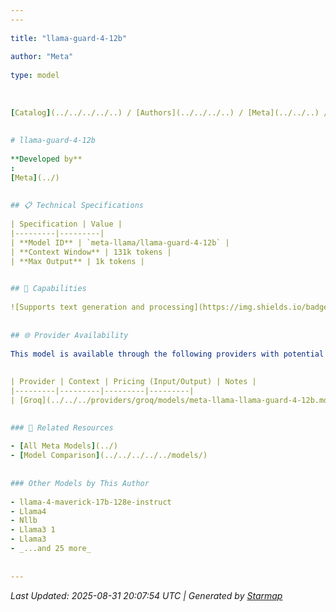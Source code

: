 ```yaml
---
---
  
title: "llama-guard-4-12b"
  
author: "Meta"
  
type: model
  
  
  
[Catalog](../../../../..) / [Authors](../../../..) / [Meta](../../..) / **llama-guard-4-12b**
  
  
# llama-guard-4-12b
  
**Developed by**
: 
[Meta](../)
  
  
## 📋 Technical Specifications
  
| Specification | Value |
|---------|---------|
| **Model ID** | `meta-llama/llama-guard-4-12b` |
| **Context Window** | 131k tokens |
| **Max Output** | 1k tokens |

  
## 🎯 Capabilities
  
![Supports text generation and processing](https://img.shields.io/badge/text-✓-blue) ![Supported input modalities](https://img.shields.io/badge/input-text-teal) ![Supported output modalities](https://img.shields.io/badge/output-text-cyan) ![Temperature sampling control](https://img.shields.io/badge/temperature-core-red) ![Nucleus sampling (top-p)](https://img.shields.io/badge/top__p-core-red) ![Maximum token limit](https://img.shields.io/badge/max__tokens-core-blue) ![Stop sequences](https://img.shields.io/badge/stop-core-blue) ![Frequency penalty](https://img.shields.io/badge/frequency__penalty-core-purple) ![Presence penalty](https://img.shields.io/badge/presence__penalty-core-purple) ![Deterministic seeding](https://img.shields.io/badge/seed-advanced-green) ![JSON schema validation](https://img.shields.io/badge/structured__outputs-✓-cyan) ![Response streaming](https://img.shields.io/badge/streaming-✓-cyan)
  
  
## 🌐 Provider Availability
  
This model is available through the following providers with potential variations:
  
  
| Provider | Context | Pricing (Input/Output) | Notes |
|---------|---------|---------|---------|
| [Groq](../../../providers/groq/models/meta-llama-llama-guard-4-12b.md) | 131.1k | — |  |

  
### 🔗 Related Resources
  
- [All Meta Models](../)
- [Model Comparison](../../../../../models/)
  
  
### Other Models by This Author
  
- llama-4-maverick-17b-128e-instruct
- Llama4
- Nllb
- Llama3 1
- Llama3
- _...and 25 more_
  
  
---
```

*Last Updated: 2025-08-31 20:07:54 UTC | Generated by [Starmap](https://github.com/agentstation/starmap)*
